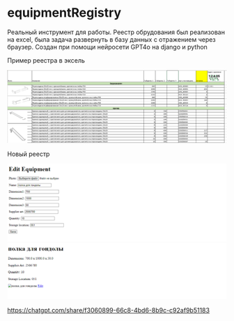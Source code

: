 # equipmentRegistry

Реальный инструмент для работы. Реестр обрудования был реализован на excel, была задача развернуть в базу данных с отражением через браузер.
Создан при помощи нейросети GPT4o на django и python

Пример реестра в эксель

![picture](https://github.com/SergeyBorozdin/equipmentRegistry/blob/main/registr%20old.png)


Новый реестр

![picture1](https://github.com/SergeyBorozdin/equipmentRegistry/blob/main/registr%20new%202.png)
![picture2](https://github.com/SergeyBorozdin/equipmentRegistry/blob/main/registr%20new%203.png)


https://chatgpt.com/share/f3060899-66c8-4bd6-8b9c-c92af9b51183
